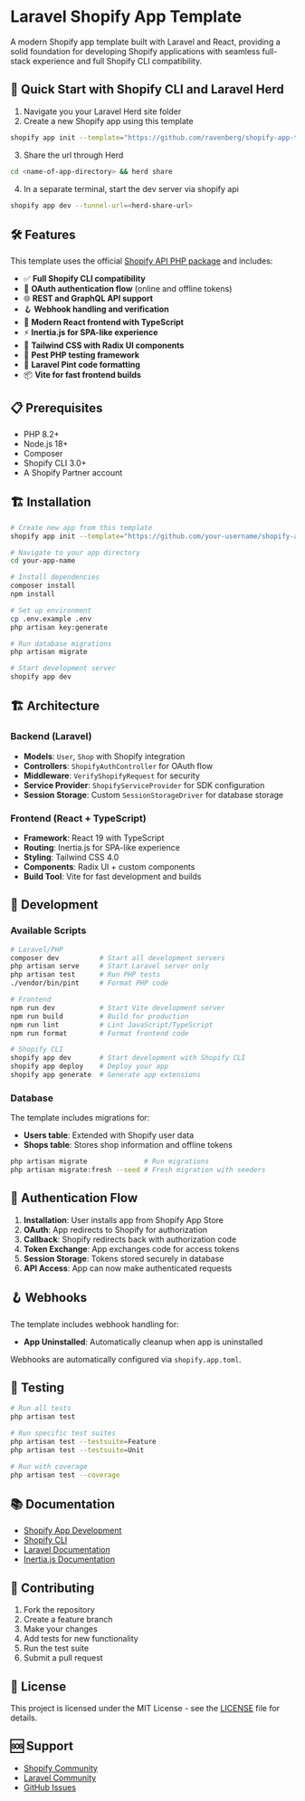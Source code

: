 # Laravel Shopify App Template

A modern Shopify app template built with Laravel and React, providing a solid foundation for developing Shopify applications with seamless full-stack experience and full Shopify CLI compatibility.

## 🚀 Quick Start with Shopify CLI and Laravel Herd

1. Navigate you your Laravel Herd site folder
2. Create a new Shopify app using this template
```bash
shopify app init --template="https://github.com/ravenberg/shopify-app-template"
```
3. Share the url through Herd
```bash
cd <name-of-app-directory> && herd share
```
4. In a separate terminal, start the dev server via shopify api
```bash
shopify app dev --tunnel-url=<herd-share-url>
```   

## 🛠️ Features

This template uses the official [Shopify API PHP package](https://github.com/Shopify/shopify-api-php) and includes:

- ✅ **Full Shopify CLI compatibility**
- 🔐 **OAuth authentication flow** (online and offline tokens)
- 🌐 **REST and GraphQL API support**
- 🪝 **Webhook handling and verification**
- 🎨 **Modern React frontend with TypeScript**
- ⚡ **Inertia.js for SPA-like experience**
- 🎯 **Tailwind CSS with Radix UI components**
- 🧪 **Pest PHP testing framework**
- 🔧 **Laravel Pint code formatting**
- 📦 **Vite for fast frontend builds**

## 📋 Prerequisites

- PHP 8.2+
- Node.js 18+
- Composer
- Shopify CLI 3.0+
- A Shopify Partner account

## 🏗️ Installation

```bash
# Create new app from this template
shopify app init --template="https://github.com/your-username/shopify-app-template"

# Navigate to your app directory
cd your-app-name

# Install dependencies
composer install
npm install

# Set up environment
cp .env.example .env
php artisan key:generate

# Run database migrations
php artisan migrate

# Start development server
shopify app dev
```


## 🏗️ Architecture

### Backend (Laravel)
- **Models**: `User`, `Shop` with Shopify integration
- **Controllers**: `ShopifyAuthController` for OAuth flow
- **Middleware**: `VerifyShopifyRequest` for security
- **Service Provider**: `ShopifyServiceProvider` for SDK configuration
- **Session Storage**: Custom `SessionStorageDriver` for database storage

### Frontend (React + TypeScript)
- **Framework**: React 19 with TypeScript
- **Routing**: Inertia.js for SPA-like experience
- **Styling**: Tailwind CSS 4.0
- **Components**: Radix UI + custom components
- **Build Tool**: Vite for fast development and builds

## 🚀 Development

### Available Scripts

```bash
# Laravel/PHP
composer dev          # Start all development servers
php artisan serve     # Start Laravel server only
php artisan test      # Run PHP tests
./vendor/bin/pint     # Format PHP code

# Frontend
npm run dev           # Start Vite development server
npm run build         # Build for production
npm run lint          # Lint JavaScript/TypeScript
npm run format        # Format frontend code

# Shopify CLI
shopify app dev       # Start development with Shopify CLI
shopify app deploy    # Deploy your app
shopify app generate  # Generate app extensions
```

### Database

The template includes migrations for:
- **Users table**: Extended with Shopify user data
- **Shops table**: Stores shop information and offline tokens

```bash
php artisan migrate              # Run migrations
php artisan migrate:fresh --seed # Fresh migration with seeders
```

## 🔐 Authentication Flow

1. **Installation**: User installs app from Shopify App Store
2. **OAuth**: App redirects to Shopify for authorization
3. **Callback**: Shopify redirects back with authorization code
4. **Token Exchange**: App exchanges code for access tokens
5. **Session Storage**: Tokens stored securely in database
6. **API Access**: App can now make authenticated requests

## 🪝 Webhooks

The template includes webhook handling for:
- **App Uninstalled**: Automatically cleanup when app is uninstalled

Webhooks are automatically configured via `shopify.app.toml`.

## 🧪 Testing

```bash
# Run all tests
php artisan test

# Run specific test suites
php artisan test --testsuite=Feature
php artisan test --testsuite=Unit

# Run with coverage
php artisan test --coverage
```

## 📚 Documentation

- [Shopify App Development](https://shopify.dev/docs/apps)
- [Shopify CLI](https://shopify.dev/docs/apps/tools/cli)
- [Laravel Documentation](https://laravel.com/docs)
- [Inertia.js Documentation](https://inertiajs.com/)

## 🤝 Contributing

1. Fork the repository
2. Create a feature branch
3. Make your changes
4. Add tests for new functionality
5. Run the test suite
6. Submit a pull request

## 📄 License

This project is licensed under the MIT License - see the [LICENSE](LICENSE) file for details.

## 🆘 Support

- [Shopify Community](https://community.shopify.com/)
- [Laravel Community](https://laravel.com/community)
- [GitHub Issues](https://github.com/your-username/shopify-app-template/issues)
